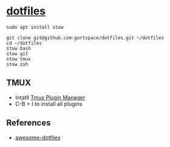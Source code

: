 # [dotfiles](https://github.com/gortspace/dotfiles)

```
sudo apt install stow

git clone git@github.com:gortspace/dotfiles.git ~/dotfiles
cd ~/dotfiles
stow bash
stow git
stow tmux
stow zsh
```

## TMUX
- Intatll [Tmux Plugin Manager](https://github.com/tmux-plugins/tpm)
- C-B + I to install all plugins

## References
- [awesome-dotfiles](https://github.com/webpro/awesome-dotfiles?tab=readme-ov-file)